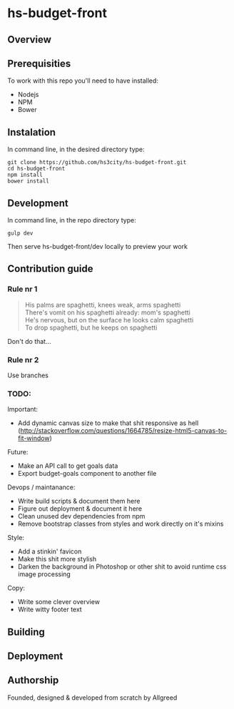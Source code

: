 # hs-budget-front

## Overview

## Prerequisities

To work with this repo you'll need to have installed:

+ Nodejs
+ NPM
+ Bower

## Instalation

In command line, in the desired directory type:

    git clone https://github.com/hs3city/hs-budget-front.git
    cd hs-budget-front
    npm install
    bower install

## Development

In command line, in the repo directory type:

    gulp dev

Then serve hs-budget-front/dev locally to preview your work

## Contribution guide

### Rule nr 1

> His palms are spaghetti, knees weak, arms spaghetti       
> There's vomit on his spaghetti already: mom's spaghetti   
> He's nervous, but on the surface he looks calm spaghetti      
> To drop spaghetti, but he keeps on spaghetti      

Don't do that...

### Rule nr 2

Use branches

### TODO:

Important:
- Add dynamic canvas size to make that shit responsive as hell (http://stackoverflow.com/questions/1664785/resize-html5-canvas-to-fit-window)

Future:
- Make an API call to get goals data
- Export budget-goals component to another file

Devops / maintanance:
- Write build scripts & document them here
- Figure out deployment & document it here
- Clean unused dev dependencies from npm
- Remove bootstrap classes from styles and work directly on it's mixins

Style:
- Add a stinkin' favicon
- Make this shit more stylish
- Darken the background in Photoshop or other shit to avoid runtime css image processing

Copy:
- Write some clever overview
- Write witty footer text

## Building



## Deployment



## Authorship

Founded, designed & developed from scratch by Allgreed
